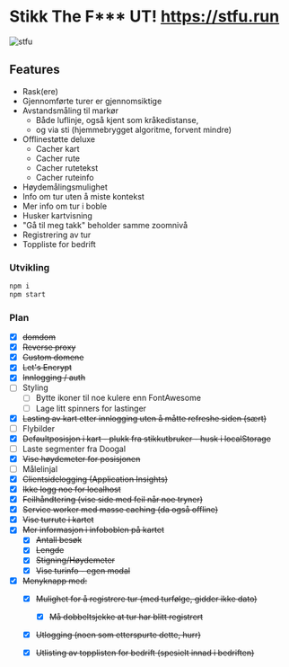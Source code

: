 # Stikk The F*** UT! https://stfu.run  
![stfu](https://i.imgur.com/Gjwq4Of.png)

## Features

  - Rask(ere)
  - Gjennomførte turer er gjennomsiktige
  - Avstandsmåling til markør
    - Både luflinje, også kjent som kråkedistanse,
    - og via sti (hjemmebrygget algoritme, forvent mindre)
  - Offlinestøtte deluxe
    - Cacher kart
    - Cacher rute
    - Cacher rutetekst
    - Cacher ruteinfo
  - Høydemålingsmulighet
  - Info om tur uten å miste kontekst
  - Mer info om tur i boble
  - Husker kartvisning
  - "Gå til meg takk" beholder samme zoomnivå
  - Registrering av tur
  - Toppliste for bedrift
  

### Utvikling

```Bash
npm i
npm start
```

### Plan

  - [x] ~~domdom~~
  - [x] ~~Reverse proxy~~
  - [x] ~~Custom domene~~
  - [x] ~~Let's Encrypt~~
  - [x] ~~Innlogging / auth~~
  - [ ] Styling
    - [ ] Bytte ikoner til noe kulere enn FontAwesome
    - [ ] Lage litt spinners for lastinger
  - [x] ~~Lasting av kart etter innlogging uten å måtte refreshe siden (sært)~~
  - [ ] Flybilder
  - [x] ~~Defaultposisjon i kart - plukk fra stikkutbruker - husk i localStorage~~
  - [ ] Laste segmenter fra Doogal
  - [x] ~~Vise høydemeter for posisjonen~~
  - [ ] Målelinjal
  - [x] ~~Clientsidelogging (Application Insights)~~
   - [x] ~~Ikke logg noe for localhost~~
   - [x] ~~Feilhåndtering (vise side med feil når noe tryner)~~
  - [x] ~~Service worker med masse caching (da også offline)~~
  - [x] ~~Vise turrute i kartet~~
  - [x] ~~Mer informasjon i infoboblen på kartet~~
    - [x] ~~Antall besøk~~
    - [x] ~~Lengde~~
    - [x] ~~Stigning/Høydemeter~~
    - [x] ~~Vise turinfo - egen modal~~
  - [x] ~~Menyknapp med:~~
    - [x] ~~Mulighet for å registrere tur (med turfølge, gidder ikke dato)~~
      - [x] ~~Må dobbeltsjekke at tur har blitt registrert~~
    - [x] ~~Utlogging (noen som etterspurte dette, hurr)~~
    - [x] ~~Utlisting av topplisten for bedrift (spesielt innad i bedriften)~~


